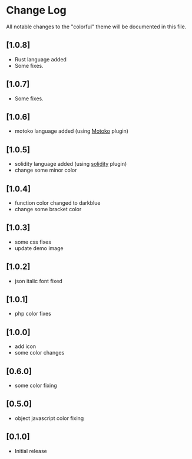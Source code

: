 # Change Log

All notable changes to the "colorful" theme will be documented in this file.

## [1.0.8]

- Rust language added
- Some fixes.

## [1.0.7]

- Some fixes.

## [1.0.6]

- motoko language added (using [Motoko](https://marketplace.visualstudio.com/items?itemName=dfinity-foundation.vscode-motoko)
  plugin)

## [1.0.5]

- solidity language added (using [solidity](https://marketplace.visualstudio.com/items?itemName=JuanBlanco.solidity) plugin)
- change some minor color

## [1.0.4]

- function color changed to darkblue
- change some bracket color

## [1.0.3]

- some css fixes
- update demo image

## [1.0.2]

- json italic font fixed

## [1.0.1]

- php color fixes

## [1.0.0]

- add icon
- some color changes

## [0.6.0]

- some color fixing

## [0.5.0]

- object javascript color fixing

## [0.1.0]

- Initial release
